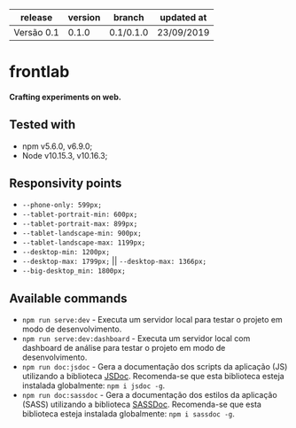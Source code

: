 release     | version  | branch                  | updated at
-------------|----------|-------------------------|------------
Versão 0.1   |    0.1.0 |               0.1/0.1.0 | 23/09/2019

# frontlab

#### Crafting experiments on web.

## Tested with

* npm v5.6.0, v6.9.0;
* Node v10.15.3, v10.16.3;

## Responsivity points

* `--phone-only: 599px;`
* `--tablet-portrait-min: 600px;`
* `--tablet-portrait-max: 899px;`
* `--tablet-landscape-min: 900px;`
* `--tablet-landscape-max: 1199px;`
* `--desktop-min: 1200px;`
* `--desktop-max: 1799px;` || `--desktop-max: 1366px;`
* `--big-desktop_min: 1800px;`

## Available commands

* `npm run serve:dev` - Executa um servidor local para testar o projeto em modo de desenvolvimento.
* `npm run serve:dev:dashboard` - Executa um servidor local com dashboard de análise para testar o projeto em modo de desenvolvimento.
* `npm run doc:jsdoc` - Gera a documentação dos scripts da aplicação (JS) utilizando a biblioteca [JSDoc](https://github.com/jsdoc/jsdoc). Recomenda-se que esta biblioteca esteja instalada globalmente: `npm i jsdoc -g`.
* `npm run doc:sassdoc` - Gera a documentação dos estilos da aplicação (SASS) utilizando a biblioteca [SASSDoc](http://sassdoc.com/). Recomenda-se que esta biblioteca esteja instalada globalmente: `npm i sassdoc -g`.

